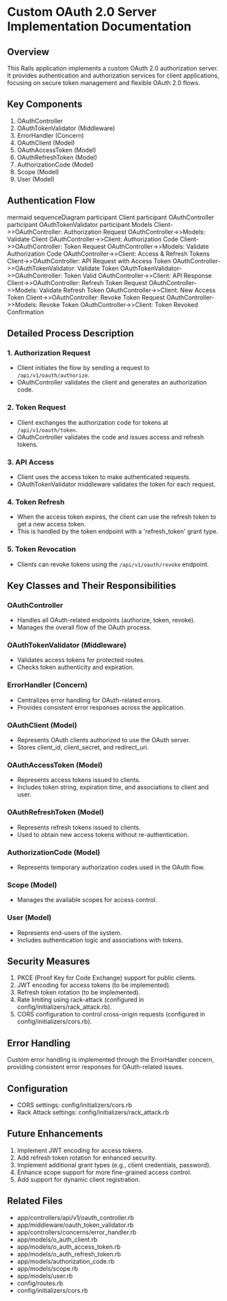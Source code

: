 # Custom OAuth 2.0 Server Implementation Documentation

## Overview

This Rails application implements a custom OAuth 2.0 authorization server. It provides authentication and authorization services for client applications, focusing on secure token management and flexible OAuth 2.0 flows.

## Key Components

1. OAuthController
2. OAuthTokenValidator (Middleware)
3. ErrorHandler (Concern)
4. OAuthClient (Model)
5. OAuthAccessToken (Model)
6. OAuthRefreshToken (Model)
7. AuthorizationCode (Model)
8. Scope (Model)
9. User (Model)

## Authentication Flow

mermaid
sequenceDiagram
participant Client
participant OAuthController
participant OAuthTokenValidator
participant Models
Client->>OAuthController: Authorization Request
OAuthController->>Models: Validate Client
OAuthController->>Client: Authorization Code
Client->>OAuthController: Token Request
OAuthController->>Models: Validate Authorization Code
OAuthController->>Client: Access & Refresh Tokens
Client->>OAuthController: API Request with Access Token
OAuthController->>OAuthTokenValidator: Validate Token
OAuthTokenValidator->>OAuthController: Token Valid
OAuthController->>Client: API Response
Client->>OAuthController: Refresh Token Request
OAuthController->>Models: Validate Refresh Token
OAuthController->>Client: New Access Token
Client->>OAuthController: Revoke Token Request
OAuthController->>Models: Revoke Token
OAuthController->>Client: Token Revoked Confirmation


## Detailed Process Description

### 1. Authorization Request
- Client initiates the flow by sending a request to `/api/v1/oauth/authorize`.
- OAuthController validates the client and generates an authorization code.

### 2. Token Request
- Client exchanges the authorization code for tokens at `/api/v1/oauth/token`.
- OAuthController validates the code and issues access and refresh tokens.

### 3. API Access
- Client uses the access token to make authenticated requests.
- OAuthTokenValidator middleware validates the token for each request.

### 4. Token Refresh
- When the access token expires, the client can use the refresh token to get a new access token.
- This is handled by the token endpoint with a 'refresh_token' grant type.

### 5. Token Revocation
- Clients can revoke tokens using the `/api/v1/oauth/revoke` endpoint.

## Key Classes and Their Responsibilities

### OAuthController
- Handles all OAuth-related endpoints (authorize, token, revoke).
- Manages the overall flow of the OAuth process.

### OAuthTokenValidator (Middleware)
- Validates access tokens for protected routes.
- Checks token authenticity and expiration.

### ErrorHandler (Concern)
- Centralizes error handling for OAuth-related errors.
- Provides consistent error responses across the application.

### OAuthClient (Model)
- Represents OAuth clients authorized to use the OAuth server.
- Stores client_id, client_secret, and redirect_uri.

### OAuthAccessToken (Model)
- Represents access tokens issued to clients.
- Includes token string, expiration time, and associations to client and user.

### OAuthRefreshToken (Model)
- Represents refresh tokens issued to clients.
- Used to obtain new access tokens without re-authentication.

### AuthorizationCode (Model)
- Represents temporary authorization codes used in the OAuth flow.

### Scope (Model)
- Manages the available scopes for access control.

### User (Model)
- Represents end-users of the system.
- Includes authentication logic and associations with tokens.

## Security Measures

1. PKCE (Proof Key for Code Exchange) support for public clients.
2. JWT encoding for access tokens (to be implemented).
3. Refresh token rotation (to be implemented).
4. Rate limiting using rack-attack (configured in config/initializers/rack_attack.rb).
5. CORS configuration to control cross-origin requests (configured in config/initializers/cors.rb).

## Error Handling

Custom error handling is implemented through the ErrorHandler concern, providing consistent error responses for OAuth-related issues.

## Configuration

- CORS settings: config/initializers/cors.rb
- Rack Attack settings: config/initializers/rack_attack.rb

## Future Enhancements

1. Implement JWT encoding for access tokens.
2. Add refresh token rotation for enhanced security.
3. Implement additional grant types (e.g., client credentials, password).
4. Enhance scope support for more fine-grained access control.
5. Add support for dynamic client registration.

## Related Files

- app/controllers/api/v1/oauth_controller.rb
- app/middleware/oauth_token_validator.rb
- app/controllers/concerns/error_handler.rb
- app/models/o_auth_client.rb
- app/models/o_auth_access_token.rb
- app/models/o_auth_refresh_token.rb
- app/models/authorization_code.rb
- app/models/scope.rb
- app/models/user.rb
- config/routes.rb
- config/initializers/cors.rb
